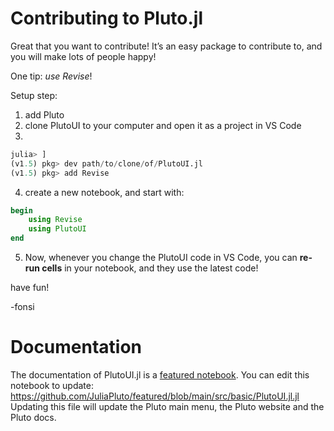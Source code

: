 # Contributing to Pluto.jl

Great that you want to contribute! It’s an easy package to contribute to, and you will make lots of people happy!

One tip: _use Revise_!

Setup step:

1. add Pluto
2. clone PlutoUI to your computer and open it as a project in VS Code
3. 
```julia
julia> ]
(v1.5) pkg> dev path/to/clone/of/PlutoUI.jl
(v1.5) pkg> add Revise
```

4. create a new notebook, and start with:
```julia
begin
    using Revise
    using PlutoUI
end
```

5. Now, whenever you change the PlutoUI code in VS Code, you can **re-run cells** in your notebook, and they use the latest code!

have fun!

-fonsi

# Documentation

The documentation of PlutoUI.jl is a [featured notebook](https://github.com/JuliaPluto/featured/). You can edit this notebook to update: https://github.com/JuliaPluto/featured/blob/main/src/basic/PlutoUI.jl.jl Updating this file will update the Pluto main menu, the Pluto website and the Pluto docs.
